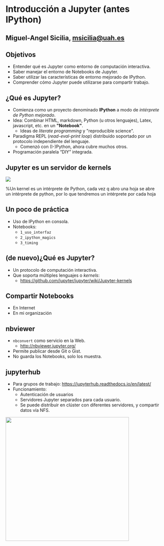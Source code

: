 # Introducción a Jupyter (antes IPython)
## Miguel-Angel Sicilia, msicilia@uah.es

## Objetivos

* Entender qué es Jupyter como entorno de computación interactiva.
* Saber manejar el entorno de Notebooks de Jupyter.
* Saber utilizar las características de entorno mejorado de IPython.
* Comprender cómo Jupyter puede utilizarse para compartir trabajo.

## ¿Qué es Jupyter?

* Comienza como un proyecto denominado **IPython** a modo de *intérprete de Python mejorado*.
* Idea: Combinar HTML, markdown, Python (u otros lenguajes), Latex, javascript, etc. en un **"Notebook"**.
    * Ideas de *literate programming* y "reproducible science".
* Paradigma REPL (*read-eval-print loop*) distribuido soportado por un protocolo independiente del lenguaje.
  * Comenzó con (I-)Python, ahora cubre muchos otros.
* Programación paralela “DIY” integrada.


## Jupyter es un servidor de kernels

<img src="http://res.cloudinary.com/dyd911kmh/image/upload/f_auto,q_auto:best/v1508152648/Jupyter-notebook-Definitive-Guide_ul01sa.png">

%Un kernel es un intérprete de Python, cada vez q abro una hoja se abre un intérprete de python, por lo que tendremos un intérprete por cada hoja

## Un poco de práctica

* Uso de IPython en consola.
* Notebooks:
    * `1_uso_interfaz`
    * `2_ipython_magics`
    * `3_timing`


## (de nuevo)¿Qué es Jupyter?

* Un protocolo de computación interactiva.
* Que soporta múltiples lenguajes o *kernels*:
  * https://github.com/jupyter/jupyter/wiki/Jupyter-kernels


## Compartir Notebooks

* En Internet
* En mi organización

## nbviewer

* `nbconvert` como servicio en la Web.
    * http://nbviewer.jupyter.org/
* Permite publicar desde Git o Gist.
* No guarda los Notebooks, solo los muestra.

## jupyterhub

* Para grupos de trabajo: https://jupyterhub.readthedocs.io/en/latest/
* Funcionamiento:
    * Autenticación de usuarios
    * Servidores Jupyter separados para cada usuario.
    * Se puede distribuir en clúster con diferentes servidores, y compartir datos vía NFS. 



<img width="400" src="https://jupyterhub.readthedocs.io/en/latest/_images/jhub-parts.png">
